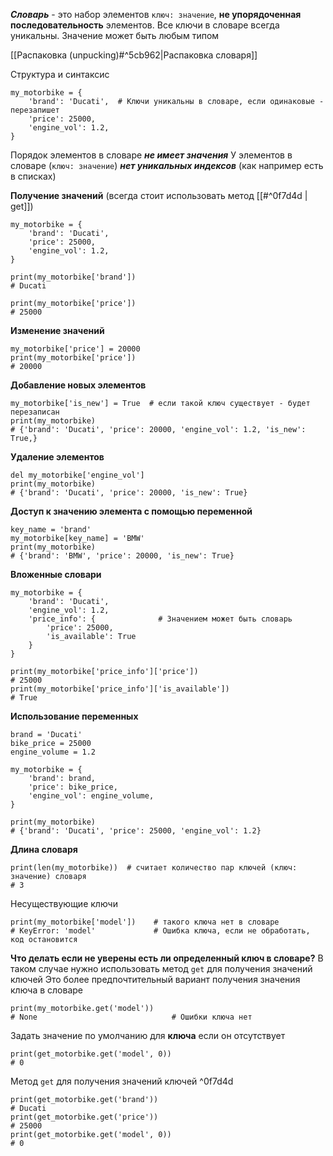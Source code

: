 ***Словарь***   - это набор элементов `ключ: значение`, **не упорядоченная последовательность** элементов. Все ключи в словаре всегда уникальны.
Значение может быть любым типом

[[Распаковка (unpucking)#^5cb962|Распаковка словаря]]

Структура и синтаксис
```
my_motorbike = {
	'brand': 'Ducati',  # Ключи уникальны в словаре, если одинаковые - перезапишет
	'price': 25000,
	'engine_vol': 1.2,
}
```

Порядок элементов в словаре ***не имеет значения***
У элементов в словаре (`ключ: значение`) ***нет уникальных индексов*** (как например есть в списках)

**Получение значений** (всегда стоит использовать метод [[#^0f7d4d | get]])
```
my_motorbike = {
	'brand': 'Ducati',
	'price': 25000,
	'engine_vol': 1.2,
}

print(my_motorbike['brand'])
# Ducati

print(my_motorbike['price'])
# 25000
```

**Изменение значений**
```
my_motorbike['price'] = 20000
print(my_motorbike['price'])
# 20000
```

**Добавление новых элементов**
```
my_motorbike['is_new'] = True  # если такой ключ существует - будет перезаписан
print(my_motorbike)
# {'brand': 'Ducati', 'price': 20000, 'engine_vol': 1.2, 'is_new': True,}
```

**Удаление элементов**
```
del my_motorbike['engine_vol']
print(my_motorbike)
# {'brand': 'Ducati', 'price': 20000, 'is_new': True}
```

**Доступ к значению элемента с помощью переменной**
```
key_name = 'brand'
my_motorbike[key_name] = 'BMW'
print(my_motorbike)
# {'brand': 'BMW', 'price': 20000, 'is_new': True}
```

**Вложенные словари**
```
my_motorbike = {
	'brand': 'Ducati',
	'engine_vol': 1.2,
	'price_info': {              # Значением может быть словарь
		'price': 25000,
		'is_available': True
	}
}

print(my_motorbike['price_info']['price'])
# 25000
print(my_motorbike['price_info']['is_available'])
# True
```

**Использование переменных**
```
brand = 'Ducati'
bike_price = 25000
engine_volume = 1.2

my_motorbike = {
	'brand': brand,
	'price': bike_price,
	'engine_vol': engine_volume,
}

print(my_motorbike)
# {'brand': 'Ducati', 'price': 25000, 'engine_vol': 1.2}
```

**Длина словаря**
```
print(len(my_motorbike))  # считает количество пар ключей (ключ: значение) словаря
# 3
```

Несуществующие ключи
```
print(my_motorbike['model'])    # такого ключа нет в словаре
# KeyError: 'model'             # Ошибка ключа, если не обработать, код остановится
```

**Что делать если не уверены есть ли определенный ключ в словаре?**
В таком случае нужно использовать метод `get` для получения значений ключей
Это более предпочтительный вариант получения значения ключа в словаре 
```
print(my_motorbike.get('model'))
# None                              # Ошибки ключа нет
```

Задать значение по умолчанию для **ключа** если он отсутствует
```
print(get_motorbike.get('model', 0))
# 0
```

Метод `get` для получения значений ключей ^0f7d4d
```
print(get_motorbike.get('brand'))
# Ducati
print(get_motorbike.get('price'))
# 25000
print(get_motorbike.get('model', 0))
# 0
```

